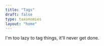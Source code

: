 ```yaml
---
title: "Tags"
draft: false
type: taxonomies
layout: "home"
---
```


I'm too lazy to tag things, it'll never get done.
